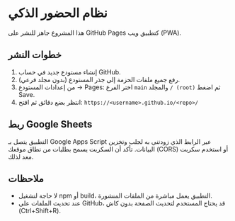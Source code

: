 # نظام الحضور الذكي

هذا المشروع جاهز للنشر على GitHub Pages كتطبيق ويب (PWA).

## خطوات النشر
1. إنشاء مستودع جديد في حساب GitHub.
2. رفع جميع ملفات الحزمة إلى جذر المستودع (بدون مجلد فرعي).
3. من إعدادات المستودع → Pages: اختر الفرع `main` والمجلد `/ (root)` ثم اضغط Save.
4. انتظر بضع دقائق ثم افتح: `https://<username>.github.io/<repo>/`

## ربط Google Sheets
التطبيق يتصل بـ Google Apps Script عبر الرابط الذي زودتني به لجلب وتخزين البيانات.
تأكد أن السكربت يسمح بطلبات من نطاق موقعك (CORS) أو استخدم سكربت معد لذلك.

## ملاحظات
- لا حاجة لتشغيل npm أو build، التطبيق يعمل مباشرة من الملفات المنشورة.
- عند تحديث الملفات على GitHub، قد يحتاج المستخدم لتحديث الصفحة بدون كاش (Ctrl+Shift+R).
